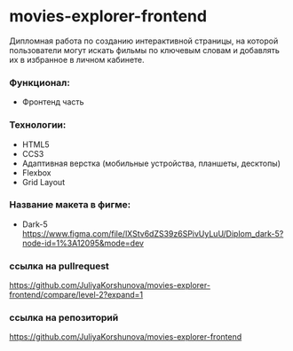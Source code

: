 # movies-explorer-frontend

Дипломная работа по созданию интерактивной страницы, на которой пользователи могут искать фильмы по ключевым словам и добавлять их в избранное в личном кабинете.

### Функционал:

- Фронтенд часть

### Технологии:

- HTML5
- CCS3
- Адаптивная верстка (мобильные устройства, планшеты, десктопы)
- Flexbox
- Grid Layout

### Название макета в фигме:

- Dark-5
https://www.figma.com/file/lXStv6dZS39z6SPivUyLuU/Diplom_dark-5?node-id=1%3A12095&mode=dev

### ссылка на pullrequest

https://github.com/JuliyaKorshunova/movies-explorer-frontend/compare/level-2?expand=1

### ссылка на репозиторий

https://github.com/JuliyaKorshunova/movies-explorer-frontend
